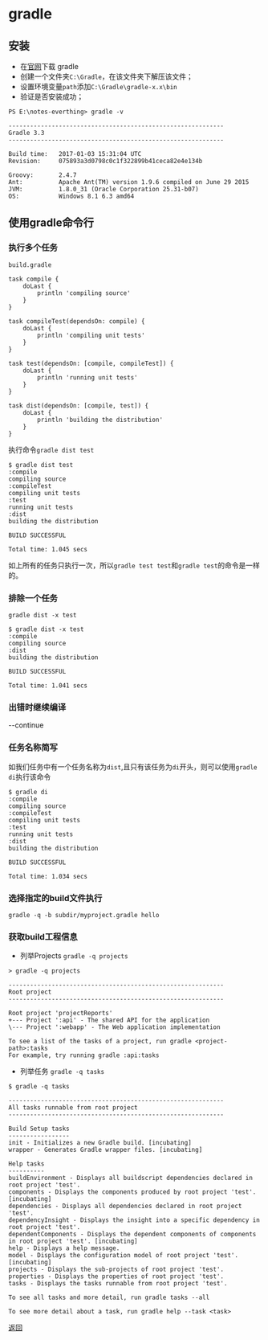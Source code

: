 # gradle

## 安装
* 在[官网](https://gradle.org/install/)下载 gradle
* 创建一个文件夹``C:\Gradle``，在该文件夹下解压该文件；
* 设置环境变量``path``添加``C:\Gradle\gradle-x.x\bin``
* 验证是否安装成功；

```
PS E:\notes-everthing> gradle -v

------------------------------------------------------------
Gradle 3.3
------------------------------------------------------------

Build time:   2017-01-03 15:31:04 UTC
Revision:     075893a3d0798c0c1f322899b41ceca82e4e134b

Groovy:       2.4.7
Ant:          Apache Ant(TM) version 1.9.6 compiled on June 29 2015
JVM:          1.8.0_31 (Oracle Corporation 25.31-b07)
OS:           Windows 8.1 6.3 amd64
```

## 使用gradle命令行
### 执行多个任务

``build.gradle``  
```
task compile {
    doLast {
        println 'compiling source'
    }
}

task compileTest(dependsOn: compile) {
    doLast {
        println 'compiling unit tests'
    }
}

task test(dependsOn: [compile, compileTest]) {
    doLast {
        println 'running unit tests'
    }
}

task dist(dependsOn: [compile, test]) {
    doLast {
        println 'building the distribution'
    }
}
```

执行命令``gradle dist test``

```
$ gradle dist test
:compile
compiling source
:compileTest
compiling unit tests
:test
running unit tests
:dist
building the distribution

BUILD SUCCESSFUL

Total time: 1.045 secs
```
如上所有的任务只执行一次，所以``gradle test test``和``gradle test``的命令是一样的。

### 排除一个任务

``gradle dist -x test``
```
$ gradle dist -x test
:compile
compiling source
:dist
building the distribution

BUILD SUCCESSFUL

Total time: 1.041 secs
```
### 出错时继续编译 
--continue 

### 任务名称简写
如我们任务中有一个任务名称为``dist``,且只有该任务为``di``开头，则可以使用``gradle di``执行该命令

```
$ gradle di
:compile
compiling source
:compileTest
compiling unit tests
:test
running unit tests
:dist
building the distribution

BUILD SUCCESSFUL

Total time: 1.034 secs
```

### 选择指定的build文件执行

``gradle -q -b subdir/myproject.gradle hello``

### 获取build工程信息

* 列举Projects 
``gradle -q projects`` 
```
> gradle -q projects

------------------------------------------------------------
Root project
------------------------------------------------------------

Root project 'projectReports'
+--- Project ':api' - The shared API for the application
\--- Project ':webapp' - The Web application implementation

To see a list of the tasks of a project, run gradle <project-path>:tasks
For example, try running gradle :api:tasks
```
* 列举任务
``gradle -q tasks``  

```
$ gradle -q tasks

------------------------------------------------------------
All tasks runnable from root project
------------------------------------------------------------

Build Setup tasks
-----------------
init - Initializes a new Gradle build. [incubating]
wrapper - Generates Gradle wrapper files. [incubating]

Help tasks
----------
buildEnvironment - Displays all buildscript dependencies declared in root project 'test'.
components - Displays the components produced by root project 'test'. [incubating]
dependencies - Displays all dependencies declared in root project 'test'.
dependencyInsight - Displays the insight into a specific dependency in root project 'test'.
dependentComponents - Displays the dependent components of components in root project 'test'. [incubating]
help - Displays a help message.
model - Displays the configuration model of root project 'test'. [incubating]
projects - Displays the sub-projects of root project 'test'.
properties - Displays the properties of root project 'test'.
tasks - Displays the tasks runnable from root project 'test'.

To see all tasks and more detail, run gradle tasks --all

To see more detail about a task, run gradle help --task <task>
```



[返回](/readme.md)